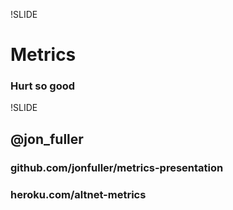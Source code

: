 !SLIDE 
# Metrics
### Hurt so good

!SLIDE 
## @jon_fuller
### github.com/jonfuller/metrics-presentation
### heroku.com/altnet-metrics

